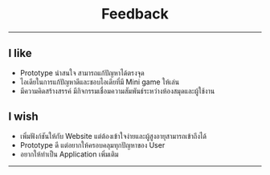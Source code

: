 <h1 align= "center"> Feedback </h1>

<hr>

## I like
- Prototype น่าสนใจ สามารถแก้ปัญหาได้ตรงจุด
- ไอเดียในการแก้ปัญหาดีและชอบไอเดียที่มี Mini game ให้เล่น
- มีความคิดสร้างสรรค์ มีกิจกรรมเชื่อมความสัมพันธ์ระหว่างห้องสมุดและผู้ใช้งาน

## I wish
- เพิ่มฟังก์ชันให้กับ Website แต่ต้องเข้าใจง่ายและผู้สูงอายุสามารถเข้าถึงได้
- Prototype ดี แต่อยากให้ครอบคลุมทุกปัญหาของ User
- อยากให้ทำเป็น Application เพิ่มเติม

<hr>
